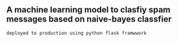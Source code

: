 ## A machine learning model to clasfiy spam messages based on naive-bayes classfier

```
deployed to production using python flask framwwork
```
